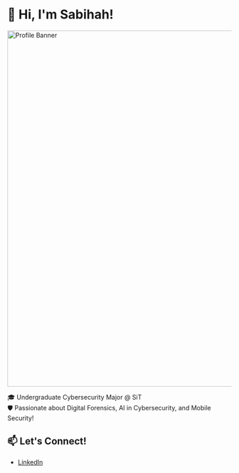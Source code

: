 <!--
**SabihahAmirudeen/SabihahAmirudeen** is a ✨ _special_ ✨ repository because its `README.md` (this file) appears on your GitHub profile.

Here are some ideas to get you started:

- 🔭 I’m currently working on ...
- 🌱 I’m currently learning ...
- 👯 I’m looking to collaborate on ...
- 🤔 I’m looking for help with ...
- 💬 Ask me about ...
- 📫 How to reach me: ...
- 😄 Pronouns: ...
- ⚡ Fun fact: ...
-->

# 👋 Hi, I'm Sabihah!

<img src="[https://example.com/banner.jpg](https://www.google.com/url?sa=i&url=https%3A%2F%2Fwww.kevinwanke.com%2Fcats-code-and-being-a-better-developer%2F&psig=AOvVaw2xL-SguBDu8gESQImsmoL_&ust=1730263543714000&source=images&cd=vfe&opi=89978449&ved=0CBEQjRxqFwoTCOj0o5LksokDFQAAAAAdAAAAABAU)" alt="Profile Banner" width="800"/>

🎓 Undergraduate Cybersecurity Major @ SiT <br>
🛡️ Passionate about Digital Forensics, AI in Cybersecurity, and Mobile Security! <br>

## 📫 Let's Connect!
- [LinkedIn](https://www.linkedin.com/in/sabihah-amirudeen/) 
